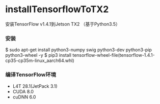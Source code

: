 # installTensorflowToTX2

安装TensorFlow v1.4.1到Jetson TX2 （基于Python3.5）

### 安装
$ sudo apt-get install python3-numpy swig python3-dev python3-pip python3-wheel -y
$ pip3 install tensorflow-wheel-file(tensorflow-1.4.1-cp35-cp35m-linux_aarch64.whl)

### 编译TensorFlow环境
* L4T 28.1(JetPack 3.1)
* CUDA 8.0
* cuDNN 6.0


